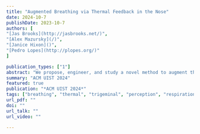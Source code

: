 ```yaml
---
title: "Augmented Breathing via Thermal Feedback in the Nose"
date: 2024-10-7
publishDate: 2023-10-7
authors: [
"[Jas Brooks](http://jasbrooks.net/)",
"[Alex Mazursky](/)",
"[Janice Hixon]()",
"[Pedro Lopes](http://plopes.org/)"
]

publication_types: ["1"]
abstract: "We propose, engineer, and study a novel method to augment the feeling of breathing—enabling interactive applications to let users feel like they are inhaling more/less air (perceived nasal airflow). We achieve this effect by cooling or heating the nose in sync with the user’s inhalation. Our illusion builds on the physiology of breathing: we perceive our breath predominantly through the cooling of our nasal cavities during inhalation. This is why breathing in a “fresh” cold environment feels easier than in a “stuffy” hot environment, even when the inhaled volume is the same. Our psychophysical study confirmed that our in-nose temperature stimulation significantly influenced breathing perception in both directions: making it feel harder & easier to breathe. Further, we found that ~90% of the trials were described as a change in perceived airflow/breathing, while only ~8% as temperature. Following, we engineered a compact device worn across the septum that uses Peltier elements. We illustrate the potential of this augmented breathing in interactive contexts, such as for virtual reality (e.g., rendering ease of breathing crisp air or difficulty breathing with a deteriorated gas mask) and everyday interactions (e.g., in combination with a relaxation application or to alleviate the perceived breathing resistance when wearing a mask)."
summary: "ACM UIST 2024"
featured: true
publication: "*ACM UIST 2024*"
tags: ["breathing", "thermal", "trigeminal", "perception", "respiration"]
url_pdf: ""
doi: ""
url_talk: ""
url_video: ""

---
```


